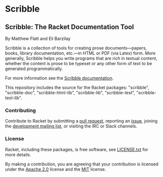 # Scribble


## Scribble: The Racket Documentation Tool

By Matthew Flatt and Eli Barzilay

Scribble is a collection of tools for creating prose documents—papers, books, library documentation, etc.—in HTML or PDF (via Latex) form. More generally, Scribble helps you write programs that are rich in textual content, whether the content is prose to be typeset or any other form of text to be generated programmatically.

For more information see the [Scribble documentation](https://docs.racket-lang.org/scribble/index.html).

This repository includes the source for the Racket packages: "scribble", "scribble-doc", "scribble-html-lib", "scribble-lib", "scribble-test", "scribble-text-lib".

### Contributing

Contribute to Racket by submitting a [pull request], reporting an
[issue], joining the [development mailing list], or visiting the
IRC or Slack channels.

### License

Racket, including these packages, is free software, see [LICENSE.txt]
for more details.

By making a contribution, you are agreeing that your contribution
is licensed under the [Apache 2.0] license and the [MIT] license.

[MIT]: https://github.com/racket/racket/blob/master/racket/src/LICENSE-MIT.txt
[Apache 2.0]: https://www.apache.org/licenses/LICENSE-2.0.txt
[pull request]: https://github.com/racket/scribble/pulls
[issue]: https://github.com/racket/scribble/issues
[development mailing list]: https://lists.racket-lang.org
[LICENSE.txt]: LICENSE.txt
